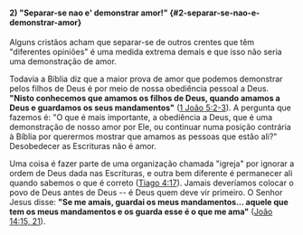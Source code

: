 #### 2) &quot;Separar-se nao e&#039; demonstrar amor!&quot; {#2-separar-se-nao-e-demonstrar-amor}

Alguns cristãos acham que separar-se de outros crentes que têm &quot;diferentes opiniões&quot; é uma medida extrema demais e que isso não seria uma demonstração de amor.

Todavia a Bíblia diz que a maior prova de amor que podemos demonstrar pelos filhos de Deus é por meio de nossa obediência pessoal a Deus. **&quot;Nisto conhecemos que amamos os filhos de Deus, quando amamos a Deus e guardamos os seus mandamentos&quot;** ([1 João 5:2-3](http://bibliaonline.com.br/acf/1jo/5/2-3)). A pergunta que fazemos é: &quot;O que é mais importante, a obediência a Deus, que é uma demonstração de nosso amor por Ele, ou continuar numa posição contrária à Bíblia por querermos mostrar que amamos as pessoas que estão ali?&quot; Desobedecer as Escrituras não é amor.

Uma coisa é fazer parte de uma organização chamada &quot;igreja&quot; por ignorar a ordem de Deus dada nas Escrituras, e outra bem diferente é permanecer ali quando sabemos o que é correto ([Tiago 4:17](http://bibliaonline.com.br/acf/tg/4/17)). Jamais deveríamos colocar o povo de Deus antes de Deus -- é Deus quem deve vir primeiro. O Senhor Jesus disse: **&quot;Se me amais, guardai os meus mandamentos... aquele que tem os meus mandamentos e os guarda esse é o que me ama&quot;** ([João 14:15, 21](http://bibliaonline.com.br/acf/jo/14/15,21)).